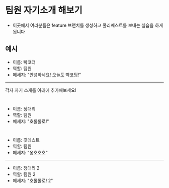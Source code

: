 # 팀원 자기소개 해보기 

- 이곳에서 여러분들은 feature 브랜치를 생성하고 풀리퀘스트를 보내는 실습을 하게 됩니다

## 예시 
- 이름: 빡코더 
- 역할: 팀원 
- 메세지: "안녕하세요! 오늘도 빡코딩!"

--- 
각자 자기 소개를 아래에 추가해보세요! 



# 
- 이름: 정대리
- 역할: 팀원
- 메세지: "호롤롤로!"
# 

- 이름: 깃테스트 
- 역할: 팀원 
- 메세지: "옹호호호" 

---
- 이름: 정대리 2
- 역할: 팀원 2
- 메세지: "호롤롤로! 2"
